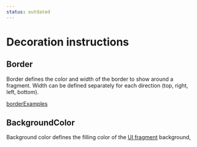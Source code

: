 ```yaml
---
status: outdated
---
```


# Decoration instructions

## Border

Border defines the color and width of the border to show around a fragment.
Width can be defined separately for each direction (top, right, left, bottom).

[borderExamples](example://built_in_decoration_instructions)

## BackgroundColor

Background color defines the filling color of the [UI fragment](def://) background,

